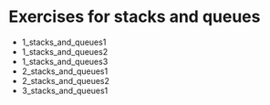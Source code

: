 # Exercises for stacks and queues

* 1_stacks_and_queues1
* 1_stacks_and_queues2
* 1_stacks_and_queues3
* 2_stacks_and_queues1
* 2_stacks_and_queues2
* 3_stacks_and_queues1
